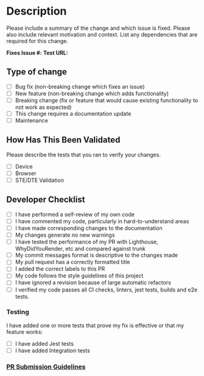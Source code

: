 # Description

Please include a summary of the change and which issue is fixed. Please also include relevant motivation and context. List any dependencies that are required for this change.

**Fixes Issue #:**
**Test URL:**

## Type of change

- [ ] Bug fix (non-breaking change which fixes an issue)
- [ ] New feature (non-breaking change which adds functionality)
- [ ] Breaking change (fix or feature that would cause existing functionality to not work as expected)
- [ ] This change requires a documentation update
- [ ] Maintenance

## How Has This Been Validated

Please describe the tests that you ran to verify your changes.

- [ ] Device
- [ ] Browser
- [ ] STE/DTE Validation

## Developer Checklist

- [ ] I have performed a self-review of my own code
- [ ] I have commented my code, particularly in hard-to-understand areas
- [ ] I have made corresponding changes to the documentation
- [ ] My changes generate no new warnings
- [ ] I have tested the performance of my PR with Lighthouse, WhyDidYouRender, etc and compared against trunk
- [ ] My commit messages format is descriptive to the changes made
- [ ] My pull request has a correctly formatted title
- [ ] I added the correct labels to this PR
- [ ] My code follows the style guidelines of this project
- [ ] I have ignored a revision because of large automatic refactors
- [ ] I verified my code passes all CI checks, linters, jest tests, builds and e2e tests.

### Testing

I have added one or more tests that prove my fix is effective or that my feature works:

- [ ] I have added Jest tests
- [ ] I have added Integration tests

### [PR Submission Guidelines](../test.md)

